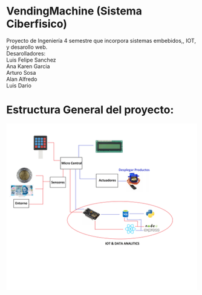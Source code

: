# VendingMachine (Sistema Ciberfisico)

Proyecto de Ingeniería 4 semestre que incorpora sistemas embebidos,, IOT, y desarollo web. <br />
Desarolladores: <br />
Luis Felipe Sanchez <br />
Ana Karen Garcia <br />
Arturo Sosa <br />
Alan Alfredo <br />
Luis Dario <br />

# Estructura General del proyecto:

![es esto](Diagrams/Overall.png)
